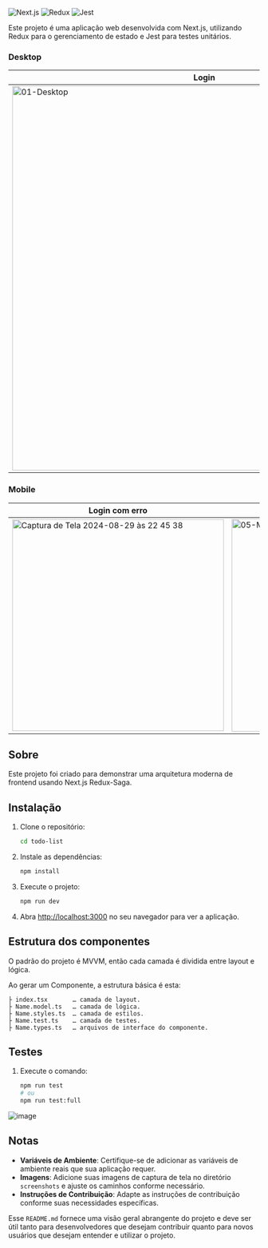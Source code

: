 ![Next.js](https://img.shields.io/badge/Next.js-000000?style=for-the-badge&logo=nextdotjs&logoColor=white)
![Redux](https://img.shields.io/badge/Redux-764ABC?style=for-the-badge&logo=redux&logoColor=white)
![Jest](https://img.shields.io/badge/Jest-C21325?style=for-the-badge&logo=jest&logoColor=white)

Este projeto é uma aplicação web desenvolvida com Next.js, utilizando Redux para o gerenciamento de estado e Jest para testes unitários.

### Desktop

| Login           | Lista de Tarefas           | Lista de tarefas com outros status               |
|-------------------------|----------------------------|---------------------------|
| <img width="770" alt="01-Desktop" src="https://github.com/user-attachments/assets/d26cbf6b-b998-421d-be01-9039d06f7b42"> | <img width="768" alt="03-Desktop" src="https://github.com/user-attachments/assets/f83df473-3400-4094-8c1e-a130d0d8a131"> | <img width="770" alt="04-Desktop" src="https://github.com/user-attachments/assets/69fe7512-a6c8-4fa7-99ff-d8f0c806e341"> |

### Mobile

| Login com erro          | Lista de tarefas Concluídas          | Tarefa com status alterado              |
|-------------------------|----------------------------|---------------------------|
| <img width="424" alt="Captura de Tela 2024-08-29 às 22 45 38" src="https://github.com/user-attachments/assets/0d4cc82f-e0ab-4168-9a9b-e46775ebc21f"> | <img width="426" alt="05-Mobile" src="https://github.com/user-attachments/assets/bfd4cc83-bf8e-411f-9428-782133aab162"> | <img width="424" alt="06-Mobile" src="https://github.com/user-attachments/assets/76bbc484-0d4e-4baa-bb70-6b5a55319972"> |


## Sobre

Este projeto foi criado para demonstrar uma arquitetura moderna de frontend usando Next.js Redux-Saga.

## Instalação

1. Clone o repositório:
    ```bash
    cd todo-list
    ```

2. Instale as dependências:
    ```bash
    npm install
    ```

3. Execute o projeto:
    ```bash
    npm run dev
    ```

4. Abra [http://localhost:3000](http://localhost:3000) no seu navegador para ver a aplicação.

## Estrutura dos componentes

O padrão do projeto é MVVM, então cada camada é dividida entre layout e lógica.

Ao gerar um Componente, a estrutura básica é esta:
```
├ index.tsx       … camada de layout.
├ Name.model.ts   … camada de lógica. 
├ Name.styles.ts  … camada de estilos.
├ Name.test.ts    … camada de testes.
├ Name.types.ts   … arquivos de interface do componente.
```

## Testes

1. Execute o comando:
    ```bash
    npm run test
    # ou
    npm run test:full
    ```

![image](https://github.com/user-attachments/assets/c4ea11c1-d1d3-482b-91cc-397930ddc04a)

## Notas

- **Variáveis de Ambiente**: Certifique-se de adicionar as variáveis de ambiente reais que sua aplicação requer.
- **Imagens**: Adicione suas imagens de captura de tela no diretório `screenshots` e ajuste os caminhos conforme necessário.
- **Instruções de Contribuição**: Adapte as instruções de contribuição conforme suas necessidades específicas.

Esse `README.md` fornece uma visão geral abrangente do projeto e deve ser útil tanto para desenvolvedores que desejam contribuir quanto para novos usuários que desejam entender e utilizar o projeto.
